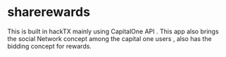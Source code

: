 # sharerewards
This is built in hackTX mainly using CapitalOne API . This app also brings the social Network concept among the capital one users , also has the bidding concept for rewards.  

